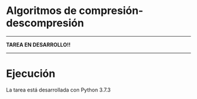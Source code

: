 # Algoritmos de compresión-descompresión

________________________________
**TAREA EN DESARROLLO!!**
_______________________________



# Ejecución

La tarea está desarrollada con Python 3.7.3

